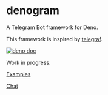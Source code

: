 # denogram

A Telegram Bot framework for Deno.

This framework is inspired by [telegraf](https://github.com/telegraf/telegraf).

[![deno doc](https://doc.deno.land/badge.svg)](https://doc.deno.land/https/deno.land/x/telegram/mod.ts)

Work in progress.

[Examples](examples)

[Chat](https://t.me/denogram)
